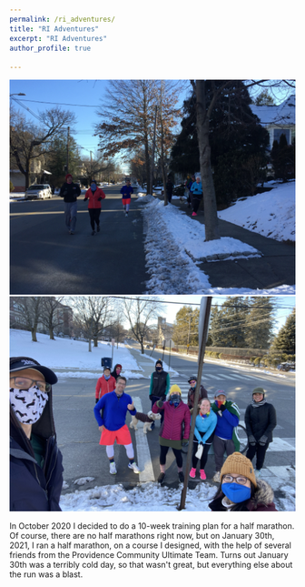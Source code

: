 ```yaml
---
permalink: /ri_adventures/
title: "RI Adventures"
excerpt: "RI Adventures"
author_profile: true

---
```


![January Half Marathon](../images/theHM_elmgrove.jpg)
![January Half Marathon](../images/theHM_group.jpg)

In October 2020 I decided to do a 10-week training plan for a half marathon. Of course, there are no half marathons right now, but on January 30th, 2021, I ran a half marathon, on a course I designed, with the help of several friends from the Providence Community Ultimate Team. Turns out January 30th was a terribly cold day, so that wasn't great, but everything else about the run was a blast. 
